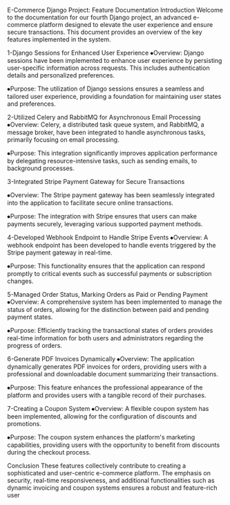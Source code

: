 E-Commerce Django Project: Feature Documentation
 Introduction 
Welcome to the documentation for our fourth Django project, an advanced e-commerce platform designed to elevate the user experience and ensure secure transactions. This document provides an overview of the key features implemented in the system.

1-Django Sessions for Enhanced User Experience
⦁Overview: Django sessions have been implemented to enhance user experience by persisting user-specific information across requests. This includes authentication details and personalized preferences.

⦁Purpose: The utilization of Django sessions ensures a seamless and tailored user experience, providing a foundation for maintaining user states and preferences.

2-Utilized Celery and RabbitMQ for Asynchronous Email Processing
⦁Overview: Celery, a distributed task queue system, and RabbitMQ, a message broker, have been integrated to handle asynchronous tasks, primarily focusing on email processing.

⦁Purpose: This integration significantly improves application performance by delegating resource-intensive tasks, such as sending emails, to background processes.

3-Integrated Stripe Payment Gateway for Secure Transactions

⦁Overview: The Stripe payment gateway has been seamlessly integrated into the application to facilitate secure online transactions.

⦁Purpose: The integration with Stripe ensures that users can make payments securely, leveraging various supported payment methods.

4-Developed Webhook Endpoint to Handle Stripe Events
⦁Overview: A webhook endpoint has been developed to handle events triggered by the Stripe payment gateway in real-time.

⦁Purpose: This functionality ensures that the application can respond promptly to critical events such as successful payments or subscription changes.

5-Managed Order Status, Marking Orders as Paid or Pending Payment
⦁Overview: A comprehensive system has been implemented to manage the status of orders, allowing for the distinction between paid and pending payment states.

⦁Purpose: Efficiently tracking the transactional states of orders provides real-time information for both users and administrators regarding the progress of orders.

6-Generate PDF Invoices Dynamically
⦁Overview: The application dynamically generates PDF invoices for orders, providing users with a professional and downloadable document summarizing their transactions.

⦁Purpose: This feature enhances the professional appearance of the platform and provides users with a tangible record of their purchases.

7-Creating a Coupon System
⦁Overview: A flexible coupon system has been implemented, allowing for the configuration of discounts and promotions.

⦁Purpose: The coupon system enhances the platform's marketing capabilities, providing users with the opportunity to benefit from discounts during the checkout process.

Conclusion
These features collectively contribute to creating a sophisticated and user-centric e-commerce platform. The emphasis on security, real-time responsiveness, and additional functionalities such as dynamic invoicing and coupon systems ensures a robust and feature-rich user
